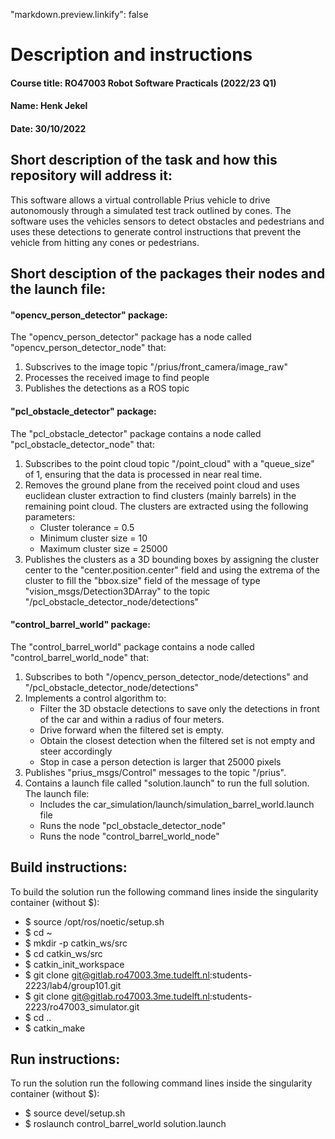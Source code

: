 "markdown.preview.linkify": false 
# Description and instructions
#### Course title: RO47003 Robot Software Practicals (2022/23 Q1)
#### Name: Henk Jekel 
#### Date: 30/10/2022
## Short description of the task and how this repository will address it: 
This software allows a virtual controllable Prius vehicle to drive autonomously through a simulated test track outlined by cones. The software uses the vehicles sensors to detect obstacles and pedestrians and uses these detections to generate control instructions that prevent the vehicle from hitting any cones or pedestrians. 
## Short desciption of the packages their nodes and the launch file:
#### "opencv_person_detector" package:
The "opencv_person_detector" package has a node called "opencv_person_detector_node" that:
1. Subscrives to the image topic "/prius/front_camera/image_raw"
2. Processes the received image to find people 
3. Publishes the detections as a ROS topic

#### "pcl_obstacle_detector" package:
The "pcl_obstacle_detector" package contains a  node called "pcl_obstacle_detector_node" that:
1. Subscribes to the point cloud topic "/point_cloud" with a "queue_size" of 1, ensuring that the data is processed in near real time. 
2. Removes the ground plane from the received point cloud and uses euclidean cluster extraction to find clusters (mainly barrels) in the remaining point cloud. The clusters are extracted using the following parameters:
    -   Cluster tolerance = 0.5
    -   Minimum cluster size = 10
    -   Maximum cluster size = 25000
3. Publishes the clusters as a 3D bounding boxes by assigning the cluster center to the "center.position.center" field and using the extrema of the cluster to fill the "bbox.size" field of the message of type "vision_msgs/Detection3DArray" to the topic "/pcl_obstacle_detector_node/detections"

#### "control_barrel_world" package:
The "control_barrel_world" package contains a node called "control_barrel_world_node" that:
1. Subscribes to both "/opencv_person_detector_node/detections" and "/pcl_obstacle_detector_node/detections"
2. Implements a control algorithm to:
    -   Filter the 3D obstacle detections to save only the detections in front of the car and within a radius of four meters.
    -   Drive forward when the filtered set is empty.
    -   Obtain the closest detection when the filtered set is not empty and steer accordingly
    -   Stop in case a person detection is larger that 25000 pixels 
3. Publishes "prius_msgs/Control" messages to the topic "/prius". 
4. Contains a launch file called "solution.launch" to run the full solution. The launch file:
    -   Includes the car_simulation/launch/simulation_barrel_world.launch file
    -   Runs the node "pcl_obstacle_detector_node"
    -   Runs the node "control_barrel_world_node"
## Build instructions: 
To build the solution run the following command lines inside the singularity container (without $):
-   $ source /opt/ros/noetic/setup.sh
-   $ cd ~
-   $ mkdir -p catkin_ws/src
-   $ cd catkin_ws/src
-   $ catkin_init_workspace
-   $ git clone <div style="display: inline">git@gitlab.ro47003.3me.tudelft.nl:students-2223/lab4/group101.git</div>
-   $ git clone <div style="display: inline">git@gitlab.ro47003.3me.tudelft.nl:students-2223/ro47003_simulator.git</div>
-   $ cd ..
-   $ catkin_make
## Run instructions: 
To run the solution run the following command lines inside the singularity container (without $):
-   $ source devel/setup.sh
-   $ roslaunch control_barrel_world solution.launch

